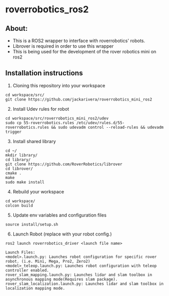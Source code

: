 # roverrobotics_ros2
## About:
- This is a ROS2 wrapper to interface with roverrobotics' robots.
- Librover is required in order to use this wrapper
- This is being used for the development of the rover robotics mini on ros2

## Installation instructions

1. Cloning this repository into your workspace
```
cd workspace/src/
git clone https://github.com/jackarivera/roverrobotics_mini_ros2 
```
2. Install Udev rules for robot
```
cd workspace/src/roverrobotics_mini_ros2/udev
sudo cp 55-roverrobotics.rules /etc/udev/rules.d/55-roverrobotics.rules && sudo udevadm control --reload-rules && udevadm trigger
```
3. Install shared library
``` 
cd ~/
mkdir library/
cd library/
git clone https://github.com/RoverRobotics/librover
cd librover/
cmake .
make
sudo make install 
```
4. Rebuild your workspace
```
cd workspace/
colcon build
```
5. Update env variables and configuration files 
```
source install/setup.sh
```
6. Launch Robot (replace <launch file name> with your robot config.)
```
ros2 launch roverrobotics_driver <launch file name>
```
  ```
  Launch Files:
  <model>.launch.py: Launches robot configuration for specific rover robot. (i.e. Mini, Mega, Pro2, Zero2)
  <model>_teleop.launch.py: Launches robot configuration with teleop controller enabled.
  rover_slam_mapping.launch.py: Launches lidar and slam toolbox in asynchronous mapping mode(Requires slam package).
  rover_slam_localization.launch.py: Launches lidar and slam toolbox in localization mapping mode.
  ```
